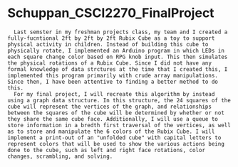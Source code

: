 # Schuppan_CSCI2270_FinalProject
      Last semster in my freshman projects class, my team and I created a fully-fucntional 2ft by 2ft by 2ft Rubix Cube as a toy to support physical activity in children. Instead of building this cube to physically rotate, I implemented an Arduino program in which LEDs in each square change color based on RPG knob input. This then simulates the physical rotations of a Rubix Cube. Since I did not have any formal knowledge of data strctures at the time that I created this, I implemented this program primarily with crude array manipulations. Since then, I have been attentive to finding a better method to do this. 
      For my final project, I will recreate this algorithm by instead using a graph data structure. In this structure, the 24 squares of the cube will represent the vertices of the graph, and relationships between the squares of the cube will be determined by whether or not they share the same cube face. Additionally, I will use a queue to store information in a bredth first traversal of the vertices, as well as to store and manipulate the 6 colors of the Rubix Cube. I will implement a print-out of an "unfolded cube" with capital letters to represent colors that will be used to show the various actions being done to the cube, such as left and right face rotations, color changes, scrambling, and solving.
